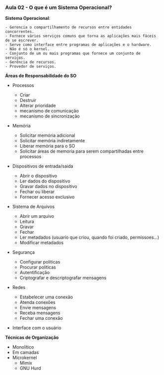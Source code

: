### Aula 02 - O que é um Sistema Operacional?

**Sistema Operacional**:

    - Gerencia o compartilhamento de recursos entre entidades concorrentes.
    - Fornece vários serviços comuns que torna as aplicações mais fáceis de se escrever.
    - Serve como interface entre programas de aplicações e o hardware.
    - Não é só o kernel.
    - Conjunto de um ou mais programas que fornece um conjunto de serviços.
    - Gerência de recursos. 
    - Provedor de serviços.

**Áreas de Responsabilidade do SO**

- Processos
    - Criar
    - Destruir
    - Alterar prioridade
    - mecanismo de comunicação
    - mecanismo de sincronização

- Memória
    - Solicitar memória adicional
    - Solicitar memória indiretamente
    - Liberar memória para o SO
    - Solicitar áreas de memoria para serem compartilhadas entre processos

- Dispositivos de entrada/saida
    - Abrir o dispositivo
    - Ler dados do dispositivo
    - Gravar dados no dispositivo
    - Fechar ou liberar 
    - Fornecer acesso exclusivo

- Sistema de Arquivos
    - Abrir um arquivo
    - Leitura 
    - Gravar
    - Fechar
    - Ler metadados (usuario que criou, quando foi criado, permissoes...)
    - Modificar metadados

- Segurança
    - Configurar politicas 
    - Procurar politicas
    - Autentificação
    - Criptografar e descriptografar mensagens

- Redes
    - Estabelecer uma conexão
    - Atenda conexões
    - Envie mensagens
    - Receba mensagens
    - Fechar uma conexão

- Interface com o usuário

**Técnicas de Organização**

- Monolítico
- Em camadas
- Microkernel
    - Mimix
    - GNU Hurd


    

